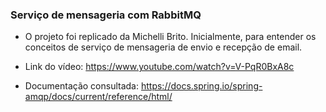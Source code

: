### Serviço de mensageria com RabbitMQ

* O projeto foi replicado da Michelli Brito.
Inicialmente, para entender os conceitos de 
serviço de mensageria de envio e recepção de email.

* Link do vídeo: https://www.youtube.com/watch?v=V-PqR0BxA8c
* Documentação consultada: https://docs.spring.io/spring-amqp/docs/current/reference/html/

